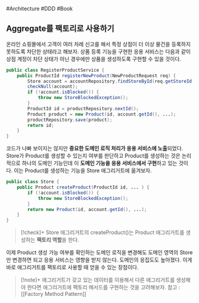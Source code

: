 #Architecture #DDD #Book

## Aggregate를 팩토리로 사용하기
온라인 쇼핑몰에서 고객이 여러 차례 신고를 해서 특정 상점이 더 이상 물건을 등록하지 못하도록 차단한 상태라고 해보자. 상품 등록 기능을 구현한 응용 서비스는 다음과 같이 상점 계정이 차단 상태가 아닌 경우에만 상품을 생성하도록 구현할 수 있을 것이다.

```java
public class RegisterProductService {
	public ProductId registerNewProduct(NewProductRequest req) {
		Store account = accountRepository.findStoreById(req.getStoreId());
		checkNull(account);
		if (!account.isBlocked()) {
			throw new StoreBlockedException();
		}
		ProductId id = productRepository.nextId();
		Product product = new Product(id, account.getId(), ...);
		productRepository.save(product);
		return id;
	}
}
```

코드가 나빠 보이지는 않지만 **중요한 도메인 로직 처리가 응용 서비스에 노출**되었다. Store가 Product를 생성할 수 있는지 여부를 판단하고 Product를 생성하는 것은 논리적으로 하나의 도메인 기능인데 이 **도메인 기능을 응용 서비스에서 구현**하고 있는 것이다. 이는 Product를 생성하는 기능을 Store 애그리거트에 옮겨보자.

```java
public class Store {
	public Product createProduct(ProductId id, ... ) {
		if (!account.isBlocked()) {
			throw new StoreBlockedException();
		}
		return new Product(id, account.getId(), ...);
	}
}
```

> [!check]+ 
> Store 애그리거트의 createProduct()는 Product 애그리거트를 생성하는 **팩토리 역할**을 한다.

이제 Product 생성 가능 여부를 확인하는 도메인 로직을 변경해도 도메인 영역의 Store만 변경하면 되고 응용 서비스는 영향을 받지 않는다. 도메인의 응집도도 높아졌다. 이게 바로 애그리거트를 팩토리로 사용할 때 얻을 수 있는 장점이다.

> [!note]+ 
> 애그리거트가 갖고 있는 데이터를 이용해서 다른 애그리거트를 생성해야 한다면 애그리거트에 팩토리 메서드를 구현하는 것을 고려해보자.
> 참고 : [[Factory Method Pattern]]